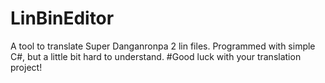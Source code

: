 # LinBinEditor
A tool to translate Super Danganronpa 2 lin files. Programmed with simple C#, but a little bit hard to understand.
#Good luck with your translation project!
